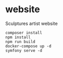 # website 
Sculptures artist website

```
composer install
npm install
npm run build
docker-compose up -d
symfony serve -d
```